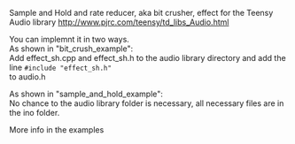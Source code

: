 Sample and Hold and rate reducer, aka bit crusher, effect for the Teensy Audio library
http://www.pjrc.com/teensy/td_libs_Audio.html

You can implemnt it in two ways.   
As shown in "bit_crush_example":  
Add effect_sh.cpp and effect_sh.h to the audio library directory and add the line
`#include "effect_sh.h"`  
to audio.h  
  
As shown in "sample_and_hold_example":  
No chance to the audio library folder is necessary, all necessary files are in the ino folder. 
  

More info in the examples
